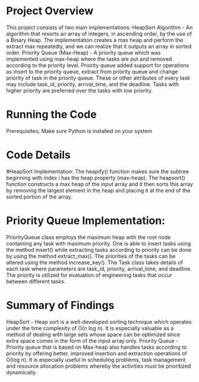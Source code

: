 # Project Overview
This project consists of two main implementations:
HeapSort Algorithm - An algorithm that resorts an array of integers, in ascending order, by the use of a Binary Heap. The implementation creates a max heap and perform the extract max repeatedly, and we can realize that it outputs an array in sorted order. 
Priority Queue (Max-Heap) - A priority queue which was implemented using max-heap where the tasks are put and removed according to the priority level. Priority queue added support for operations as insert to the priority queue, extract from priority queue and change priority of task in the priority queue.
These or other attributes of every task may include task_id, priority, arrival_time, and the deadline. Tasks with higher priority are preferred over the tasks with low priority.

# Running the Code
Prerequisites; 
Make sure Python is installed on your system

# Code Details
#HeapSort Implementation:
The heapify() function makes sure the subtree beginning with index i has the heap property (max-heap). 
The heapsort() function constructs a max heap of the input array and it then sorts this array by removing the largest element in the heap and placing it at the end of the sorted portion of the array.

# Priority Queue Implementation:
PriorityQueue class employs the maximum heap with the root node containing any task with maximum priority. 
One is able to insert tasks using the method insert() while extracting tasks according to priority can be done by using the method extract_max(). The priorities of the tasks can be altered using the method increase_key(). 
The Task class takes details of each task where parameters are task_id, priority, arrival_time, and deadline. The priority is utilized for evaluation of engineering tasks that occur between different tasks.

# Summary of Findings
HeapSort - Heap sort is a well-developed sorting technique which operates under the time complexity of O(n log n). It is especially valuable as a method of dealing with large sets whose space can be optimized since extra space comes in the form of the input array only. 
Priority Queue - Priority queue that is based on Max-heap also handles tasks according to priority by offering better, improved insertion and extraction operations of O(log n). It is especially useful in scheduling problems, task management and resource allocation problems whereby the activities must be prioritized dynamically.
